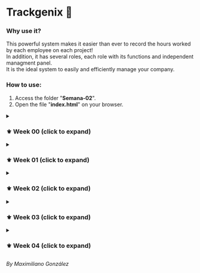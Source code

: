 # Trackgenix 🚀
### Why use it?
This powerful system makes it easier than ever to record the hours worked by each employee on each project!<br>
In addition, it has several roles, each role with its functions and independent managment panel.<br>
It is the ideal system to easily and efficiently manage your company.

### How to use:
<ol>
  <li>Access the folder "<strong>Semana-02</strong>".</li>
  <li>Open the file "<strong>index.html</strong>" on your browser.</li>
</ol>

<details>
  <summary>
    <h3>⚜ Week 00 (click to expand)</h3>
  </summary>
  <img align="right" src="https://cdn.jsdelivr.net/gh/devicons/devicon/icons/figma/figma-original.svg" alt="Figma" height="30"/>
  <ul align="left">
    <li>Create all screen flows in Figma. ✅</li>
  </ul>
</details>
<details>
  <summary>
    <h3>⚜ Week 01 (click to expand)</h3>
  </summary>
  <img align="right" src="https://cdn.jsdelivr.net/gh/devicons/devicon/icons/html5/html5-original.svg" alt="HTML" height="30"/>
  <ul align="left">
    <li>Create the basic HTML structure. ✅</li>
    <strong><a href="https://maxig-dev.github.io/BaSP-A2022-Etapa-1/Semana-01" target="_blank">🔗Link Semana 01</a></strong>
  </ul>
</details>
<details>
  <summary>
    <h3>⚜ Week 02 (click to expand)</h3>
  </summary>
  <img align="right" src="https://cdn.jsdelivr.net/gh/devicons/devicon/icons/css3/css3-original.svg" alt="CSS" height="30"/>
  <ul align="left">
    <li>Add the styles to the HTML using CSS to make it look identical to the landing screenflow, without using flexbox. ✅</li>
    <strong><a href="https://maxig-dev.github.io/BaSP-A2022-Etapa-1/Semana-02" target="_blank">🔗Link Semana 02</a></strong>
  </ul>
</details>
<details>
  <summary>
    <h3>⚜ Week 03 (click to expand)</h3>
  </summary>
  <img align="right" src="https://cdn.jsdelivr.net/gh/devicons/devicon/icons/css3/css3-original.svg" alt="CSS" height="30"/>
  <img align="right" src="https://maxig.dev/others/img/icons/responsive-icon.png" alt="Responsive icon" height="30"/>
  <ul align="left">
    <li>Add styles to make a website responsive, with a mobile first design, using flexbox but without using grid. ✅</li>
    <strong><a href="https://maxig-dev.github.io/BaSP-A2022-Etapa-1/Semana-03" target="_blank">🔗Link Semana 03</a></strong>
  </ul>
</details>
<details>
  <summary>
    <h3>⚜ Week 04 (click to expand)</h3>
  </summary>
  <img align="right" src="https://cdn.jsdelivr.net/gh/devicons/devicon/icons/javascript/javascript-original.svg" alt="JavaScript logo" height="30"/>
  <ul align="left">
    <li>JavaScript introduction and exercises. 🔆</li>
    <strong><a href="https://maxig-dev.github.io/BaSP-A2022-Etapa-1/Semana-04" target="_blank">🔗Link Semana 04</a></strong>
  </ul>
</details>

_By Maximiliano González_